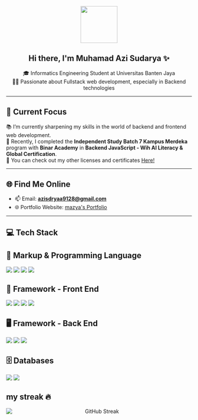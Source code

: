<div align="center">
  <img src="https://media.giphy.com/media/hvRJCLFzcasrR4ia7z/giphy.gif" width="100"/>
  
  ## Hi there, I'm Muhamad Azi Sudarya ✨

  🎓 Informatics Engineering Student at Universitas Banten Jaya  
  👨‍💻 Passionate about Fullstack web development, especially in Backend technologies  
</div>

---

## 🚀 Current Focus

📚 I’m currently sharpening my skills in the world of backend and frontend web development.  
📝 Recently, I completed the **Independent Study Batch 7 Kampus Merdeka** program with **Binar Academy** in **Backend JavaScript - Wih AI Literacy & Global Certification**.  
🏅 You can check out my other licenses and certificates [Here!](https://www.linkedin.com/in/muhamad-azi-sudarya-79002625a/)

---

## 🌐 Find Me Online

- 📫 Email: **azisdryaa9128@gmail.com**
- 🌐 Portfolio Website: [mazya's Portfolio](https://my-portofolio-five-beryl.vercel.app/)

---


## 💻 Tech Stack
## 🚀 Markup & Programming Language
<p>
  <img src="https://img.shields.io/badge/HTML5-E34F26?style=for-the-badge&logo=html5&logoColor=white"/>  
  <img src="https://img.shields.io/badge/Css-3178C6?style=for-the-badge&logo=css&logoColor=white"/>
  <img src="https://img.shields.io/badge/JavaScript-F7DF1E?style=for-the-badge&logo=javascript&logoColor=black"/> 
  <img src="https://img.shields.io/badge/PHP-777BB4?style=for-the-badge&logo=php&logoColor=white"/>
</p>

## 🎨 Framework - Front End
<p>
  <img src="https://img.shields.io/badge/Bootstrap-7952B3?style=for-the-badge&logo=bootstrap&logoColor=white"/>
  <img src="https://img.shields.io/badge/Tailwind_CSS-38B2AC?style=for-the-badge&logo=tailwind-css&logoColor=white"/>
  <img src="https://img.shields.io/badge/MUI-007FFF?style=for-the-badge&logo=mui&logoColor=white"/>
  <img src="https://img.shields.io/badge/React-61DAFB?style=for-the-badge&logo=react&logoColor=black"/>
</p>

## 🖥️ Framework - Back End
<p>
  <img src="https://img.shields.io/badge/Laravel-FF2D20?style=for-the-badge&logo=laravel&logoColor=white"/>
  <img src="https://img.shields.io/badge/Express.js-000000?style=for-the-badge&logo=express&logoColor=white"/>
  <img src="https://img.shields.io/badge/CodeIgniter-EF4223?style=for-the-badge&logo=codeigniter&logoColor=white"/>
</p>

## 🗄️ Databases
<p>
  <img src="https://img.shields.io/badge/MySQL-4479A1?style=for-the-badge&logo=mysql&logoColor=white"/>
  <img src="https://img.shields.io/badge/PostgreSQL-336791?style=for-the-badge&logo=postgresql&logoColor=white"/>
</p>

## my streak 🔥
<div align="center">
    <img style="display: flex; justify-content: center; align-items: center;" src="https://github-readme-streak-stats.herokuapp.com/?user=mazyaa&theme=dark" alt="GitHub Streak"/>
</div>







